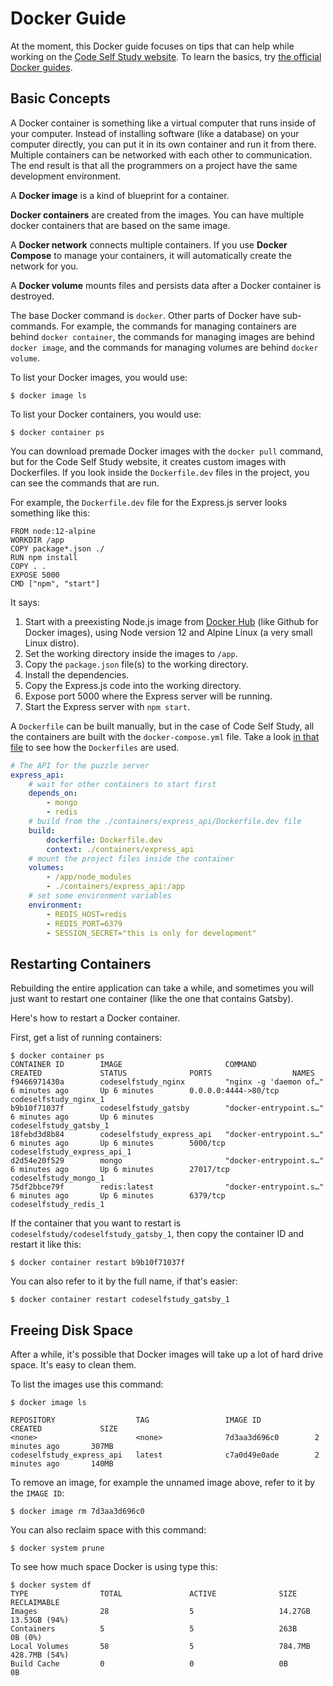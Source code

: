 # Docker Guide

At the moment, this Docker guide focuses on tips that can help while working on the [Code Self Study website](https://github.com/codeselfstudy/codeselfstudy). To learn the basics, try [the official Docker guides](https://docs.docker.com/get-started/).

## Basic Concepts

A Docker container is something like a virtual computer that runs inside of your computer. Instead of installing software (like a database) on your computer directly, you can put it in its own container and run it from there. Multiple containers can be networked with each other to communication. The end result is that all the programmers on a project have the same development environment.

A **Docker image** is a kind of blueprint for a container.

**Docker containers** are created from the images. You can have multiple docker containers that are based on the same image.

A **Docker network** connects multiple containers. If you use **Docker Compose** to manage your containers, it will automatically create the network for you.

A **Docker volume** mounts files and persists data after a Docker container is destroyed.

The base Docker command is `docker`. Other parts of Docker have sub-commands. For example, the commands for managing containers are behind `docker container`, the commands for managing images are behind `docker image`, and the commands for managing volumes are behind `docker volume`.

To list your Docker images, you would use:

```text
$ docker image ls
```

To list your Docker containers, you would use:

```text
$ docker container ps
```

You can download premade Docker images with the `docker pull` command, but for the Code Self Study website, it creates custom images with Dockerfiles. If you look inside the `Dockerfile.dev` files in the project, you can see the commands that are run.

For example, the `Dockerfile.dev` file for the Express.js server looks something like this:

```text
FROM node:12-alpine
WORKDIR /app
COPY package*.json ./
RUN npm install
COPY . .
EXPOSE 5000
CMD ["npm", "start"]
```

It says:

1. Start with a preexisting Node.js image from [Docker Hub](https://hub.docker.com/) (like Github for Docker images), using Node version 12 and Alpine Linux (a very small Linux distro).
1. Set the working directory inside the images to `/app`.
1. Copy the `package.json` file(s) to the working directory.
1. Install the dependencies.
1. Copy the Express.js code into the working directory.
1. Expose port 5000 where the Express server will be running.
1. Start the Express server with `npm start`.

A `Dockerfile` can be built manually, but in the case of Code Self Study, all the containers are built with the `docker-compose.yml` file. Take a look [in that file](https://github.com/codeselfstudy/codeselfstudy/blob/master/docker-compose.yml) to see how the `Dockerfiles` are used.

```yaml
# The API for the puzzle server
express_api:
    # wait for other containers to start first
    depends_on:
        - mongo
        - redis
    # build from the ./containers/express_api/Dockerfile.dev file
    build:
        dockerfile: Dockerfile.dev
        context: ./containers/express_api
    # mount the project files inside the container
    volumes:
        - /app/node_modules
        - ./containers/express_api:/app
    # set some environment variables
    environment:
        - REDIS_HOST=redis
        - REDIS_PORT=6379
        - SESSION_SECRET="this is only for development"
```

## Restarting Containers

Rebuilding the entire application can take a while, and sometimes you will just want to restart one container (like the one that contains Gatsby).

Here's how to restart a Docker container.

First, get a list of running containers:

```text
$ docker container ps
CONTAINER ID        IMAGE                       COMMAND                  CREATED             STATUS              PORTS                  NAMES
f9466971430a        codeselfstudy_nginx         "nginx -g 'daemon of…"   6 minutes ago       Up 6 minutes        0.0.0.0:4444->80/tcp   codeselfstudy_nginx_1
b9b10f71037f        codeselfstudy_gatsby        "docker-entrypoint.s…"   6 minutes ago       Up 6 minutes                               codeselfstudy_gatsby_1
18febd3d8b84        codeselfstudy_express_api   "docker-entrypoint.s…"   6 minutes ago       Up 6 minutes        5000/tcp               codeselfstudy_express_api_1
d2d54e20f529        mongo                       "docker-entrypoint.s…"   6 minutes ago       Up 6 minutes        27017/tcp              codeselfstudy_mongo_1
75df2bbce79f        redis:latest                "docker-entrypoint.s…"   6 minutes ago       Up 6 minutes        6379/tcp               codeselfstudy_redis_1
```

If the container that you want to restart is `codeselfstudy/codeselfstudy_gatsby_1`, then copy the container ID and restart it like this:

```text
$ docker container restart b9b10f71037f
```

You can also refer to it by the full name, if that's easier:

```text
$ docker container restart codeselfstudy_gatsby_1
```

## Freeing Disk Space

After a while, it's possible that Docker images will take up a lot of hard drive space. It's easy to clean them.

To list the images use this command:

```text
$ docker image ls

REPOSITORY                  TAG                 IMAGE ID            CREATED             SIZE
<none>                      <none>              7d3aa3d696c0        2 minutes ago       307MB
codeselfstudy_express_api   latest              c7a0d49e0ade        2 minutes ago       140MB
```

To remove an image, for example the unnamed image above, refer to it by the `IMAGE ID`:

```text
$ docker image rm 7d3aa3d696c0
```

You can also reclaim space with this command:

```text
$ docker system prune
```

To see how much space Docker is using type this:

```text
$ docker system df
TYPE                TOTAL               ACTIVE              SIZE                RECLAIMABLE
Images              28                  5                   14.27GB             13.53GB (94%)
Containers          5                   5                   263B                0B (0%)
Local Volumes       58                  5                   784.7MB             428.7MB (54%)
Build Cache         0                   0                   0B                  0B
```
